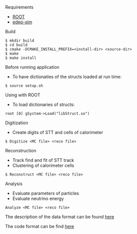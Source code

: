 Requirements
- [ROOT](https://root.cern/)
- [edep-sim](https://github.com/ClarkMcGrew/edep-sim)

Build

```
$ mkdir build
$ cd build
$ cmake -DCMAKE_INSTALL_PREFIX=<install-dir> <source-dir>
$ make
$ make install
```

Before running application
- To have dictionaties of the structs loaded at run time:
```
$ source setup.sh
```

Using with ROOT
- To load dictionaries of structs:
```
root [0] gSystem->Load("libStruct.so")
```

Digitization
- Create digits of STT and cells of calorimeter

```
$ Digitize <MC file> <reco file>
```

Reconstruction
- Track find and fit of STT track
- Clustering of calorimeter cells

```
$ Reconstruct <MC file> <reco file>
```

Analysis
- Evaluate parameters of particles
- Evaluate neutrino energy

```
Analyze <MC file> <reco file>
```

The description of the data format can be found [here](https://github.com/DUNE-ND-SAND/sand-stt/wiki/Data-Model)

The code format can be find [here](https://github.com/DUNE-ND-SAND/sand-stt/wiki/Code-Formatting)

